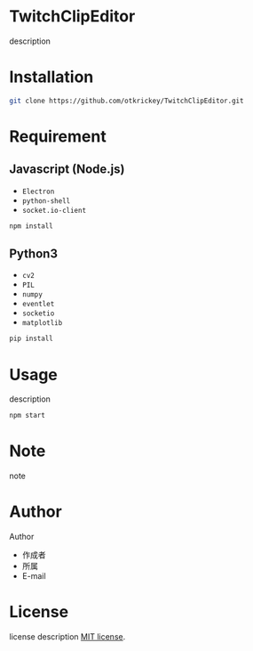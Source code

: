 # TwitchClipEditor

description

# Installation

```bash
git clone https://github.com/otkrickey/TwitchClipEditor.git
```

# Requirement

## Javascript (Node.js)

* `Electron`
* `python-shell`
* `socket.io-client`

```bash
npm install
```

## Python3

* `cv2`
* `PIL`
* `numpy`
* `eventlet`
* `socketio`
* `matplotlib`

```bash
pip install
```

# Usage

description

```bash
npm start
```

# Note

note

# Author

Author

* 作成者
* 所属
* E-mail

# License

license description
[MIT license](https://en.wikipedia.org/wiki/MIT_License).
